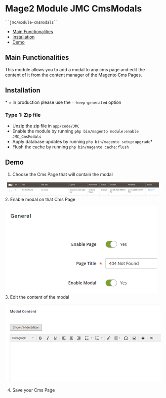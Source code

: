 # Mage2 Module JMC CmsModals

    ``jmc/module-cmsmodals``

 - [Main Functionalities](#markdown-header-main-functionalities)
 - [Installation](#markdown-header-installation)
 - [Demo](#markdown-header-demo)


## Main Functionalities
This module allows you to add a modal to any cms page and edit the content of it from the content manager of the Magento Cms Pages.

## Installation
\* = in production please use the `--keep-generated` option

### Type 1: Zip file

 - Unzip the zip file in `app/code/JMC`
 - Enable the module by running `php bin/magento module:enable JMC_CmsModals`
 - Apply database updates by running `php bin/magento setup:upgrade`\*
 - Flush the cache by running `php bin/magento cache:flush`

## Demo

1. Choose the Cms Page that will contain the modal

![Choose](sample/choose.png)
2. Enable modal on that Cms Page

![Enable](sample/enable.png)
3. Edit the content of the modal

![Enable](sample/edit.png)

4. Save your Cms Page
